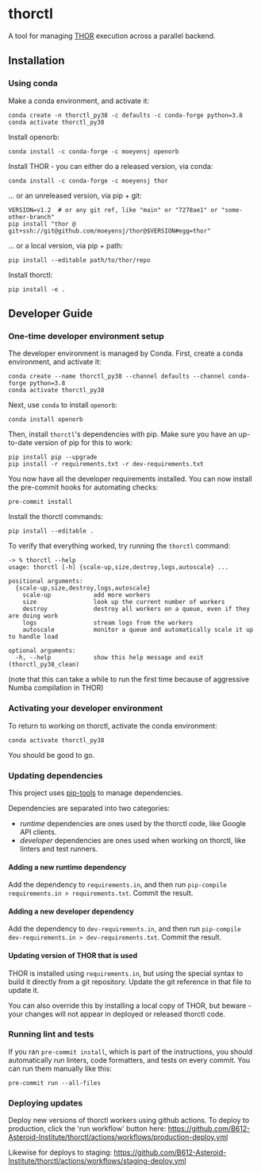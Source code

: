 # thorctl #

A tool for managing [THOR](https://github.com/moeyensj/thor) execution across a
parallel backend.

## Installation ##

### Using conda

Make a conda environment, and activate it:
```
conda create -n thorctl_py38 -c defaults -c conda-forge python=3.8
conda activate thorctl_py38
```

Install openorb:
```
conda install -c conda-forge -c moeyensj openorb
```

Install THOR - you can either do a released version, via conda:
```
conda install -c conda-forge -c moeyensj thor
```

... or an unreleased version, via pip + git:
```
VERSION=v1.2  # or any git ref, like "main" or "7278ae1" or "some-other-branch"
pip install "thor @ git+ssh://git@github.com/moeyensj/thor@$VERSION#egg=thor"
```

... or a local version, via pip + path:
```
pip install --editable path/to/thor/repo
```
Install thorctl:

```
pip install -e .
```


## Developer Guide ##

### One-time developer environment setup ###

The developer environment is managed by Conda. First, create a conda
environment, and activate it:

```
conda create --name thorctl_py38 --channel defaults --channel conda-forge python=3.8
conda activate thorctl_py38
```

Next, use `conda` to install `openorb`:
```
conda install openorb
```

Then, install `thorctl`'s dependencies with pip. Make sure you have an up-to-date version of pip for this to work:
```
pip install pip --upgrade
pip install -r requirements.txt -r dev-requirements.txt
```

You now have all the developer requirements installed. You can now install the
pre-commit hooks for automating checks:

```
pre-commit install
```

Install the thorctl commands:

```
pip install --editable .
```

To verify that everything worked, try running the `thorctl` command:

```
-> % thorctl --help
usage: thorctl [-h] {scale-up,size,destroy,logs,autoscale} ...

positional arguments:
  {scale-up,size,destroy,logs,autoscale}
    scale-up            add more workers
    size                look up the current number of workers
    destroy             destroy all workers on a queue, even if they are doing work
    logs                stream logs from the workers
    autoscale           monitor a queue and automatically scale it up to handle load

optional arguments:
  -h, --help            show this help message and exit
(thorctl_py38_clean)
```

(note that this can take a while to run the first time because of aggressive
Numba compilation in THOR)

### Activating your developer environment ###

To return to working on thorctl, activate the conda environment:

```
conda activate thorctl_py38
```

You should be good to go.

### Updating dependencies

This project uses [pip-tools](https://github.com/jazzband/pip-tools) to manage
dependencies.

Dependencies are separated into two categories:
 - *runtime* dependencies are ones used by the thorctl code, like Google API
   clients.
 - *developer* dependencies are ones used when working on thorctl, like
   linters and test runners.

#### Adding a new runtime dependency ####

Add the dependency to `requirements.in`, and then run `pip-compile
requirements.in > requirements.txt`. Commit the result.

#### Adding a new developer dependency ####

Add the dependency to `dev-requirements.in`, and then run `pip-compile
dev-requirements.in > dev-requirements.txt`. Commit the result.

#### Updating version of THOR that is used ####

THOR is installed using `requirements.in`, but using the special syntax to
build it directly from a git repository. Update the git reference in that file
to update it.

You can also override this by installing a local copy of THOR, but beware -
your changes will not appear in deployed or released thorctl code.

### Running lint and tests

If you ran `pre-commit install`, which is part of the instructions, you should
automatically run linters, code formatters, and tests on every commit. You can
run them manually like this:

```
pre-commit run --all-files
```
### Deploying updates

Deploy new versions of thorctl workers using github actions. To deploy to
production, click the 'run workflow' button here:
https://github.com/B612-Asteroid-Institute/thorctl/actions/workflows/production-deploy.yml

Likewise for deploys to staging: https://github.com/B612-Asteroid-Institute/thorctl/actions/workflows/staging-deploy.yml
